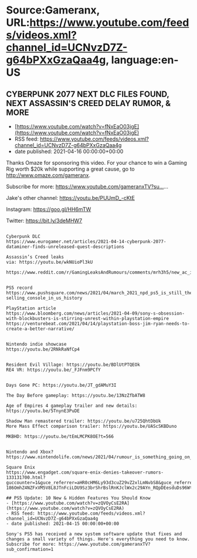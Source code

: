 # Source:Gameranx, URL:https://www.youtube.com/feeds/videos.xml?channel_id=UCNvzD7Z-g64bPXxGzaQaa4g, language:en-US

## CYBERPUNK 2077 NEXT DLC FILES FOUND, NEXT ASSASSIN'S CREED DELAY RUMOR, & MORE
 - [https://www.youtube.com/watch?v=fNxEaO03jgE](https://www.youtube.com/watch?v=fNxEaO03jgE)
 - RSS feed: https://www.youtube.com/feeds/videos.xml?channel_id=UCNvzD7Z-g64bPXxGzaQaa4g
 - date published: 2021-04-16 00:00:00+00:00

Thanks Omaze for sponsoring this video.  For your chance to win a Gaming Rig worth $20k while supporting a great cause, go to http://www.omaze.com/gameranx.

Subscribe for more: https://www.youtube.com/gameranxTV?su...​...



Jake's other channel: https://youtu.be/PUUmD_-cKtE

 Instagram: https://goo.gl/HH6mTW​​​​​​​​​​​

Twitter: https://bit.ly/3deMHW7​​​​​​​​​​​



 ~~~~STORIES~~~~

Cyberpunk DLC
https://www.eurogamer.net/articles/2021-04-14-cyberpunk-2077-dataminer-finds-unreleased-quest-descriptions

Assassin’s Creed leaks
via: https://youtu.be/wkNUioPl3kU

https://www.reddit.com/r/GamingLeaksAndRumours/comments/mrh3h5/new_ac_info_by_j0nathan_the_assassins_creed_leaker/


PS5 record
https://www.pushsquare.com/news/2021/04/march_2021_npd_ps5_is_still_the_fastest-selling_console_in_us_history

PlayStation article
https://www.bloomberg.com/news/articles/2021-04-09/sony-s-obsession-with-blockbusters-is-stirring-unrest-within-playstation-empire
https://venturebeat.com/2021/04/14/playstation-boss-jim-ryan-needs-to-create-a-better-narrative/


Nintendo indie showcase 
https://youtu.be/2RNkRaNfCp4


Resident Evil Village: https://youtu.be/BDlUtPTQEOk
RE4 VR: https://youtu.be/_FJFnm9PCfY


Days Gone PC: https://youtu.be/JT_gdAMuY3I

The Day Before gameplay: https://youtu.be/13NzZfbATW8

Age of Empires 4 gameplay trailer and new details:
https://youtu.be/5TnynE3PuDE

Shadow Man remastered trailer: https://youtu.be/u725QhtDbUk
More Mass Effect comparison trailer: https://youtu.be/UAScSKBDuno

MKBHD: https://youtu.be/tEmLMCPK8OE?t=566


Nintendo and Xbox?
https://www.nintendolife.com/news/2021/04/rumour_is_something_going_on_between_microsoft_and_nintendo

Square Enix
https://www.engadget.com/square-enix-denies-takeover-rumors-133131700.html?guccounter=1&guce_referrer=aHR0cHM6Ly93d3cuZ29vZ2xlLmNvbS8&guce_referrer_sig=AQAAAMJmrxizBLx5rfxSEoUDqSNeGspkEppSIqTO3Z9qz62LwndCDXLhQvL-186OmhZ4NZFxVM5V8L8JTnFciLDU9Sz3brShrBslRnKJclWx2c29AYn_RQpDEesduDs96WtFzBsOaS98ATIxU6l1LePL0IY0VFrCTN6vCZUfvPSRvQpL

## PS5 Update: 10 New & Hidden Features You Should Know
 - [https://www.youtube.com/watch?v=zQVOyCsE2RA](https://www.youtube.com/watch?v=zQVOyCsE2RA)
 - RSS feed: https://www.youtube.com/feeds/videos.xml?channel_id=UCNvzD7Z-g64bPXxGzaQaa4g
 - date published: 2021-04-15 00:00:00+00:00

Sony's PS5 has received a new system software update that fixes and changes a small variety of things. Here's everything you need to know.
Subscribe for more: https://www.youtube.com/gameranxTV?sub_confirmation=1

